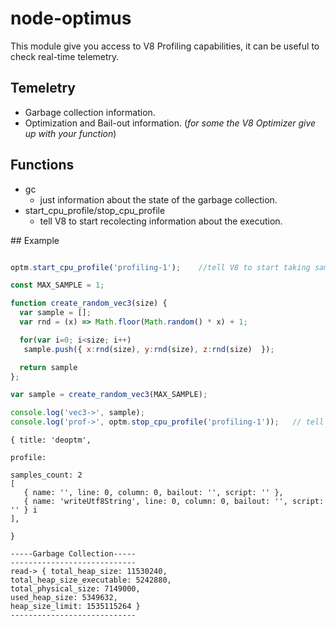 # node-optimus 


This module give you access to V8 Profiling capabilities, it can be useful to check real-time telemetry. 


## Temeletry 

- Garbage collection information. 
- Optimization and Bail-out information. (*for some the V8 Optimizer give up with your function*)

## Functions 

- gc
  - just information about the state of the garbage collection.    
- start_cpu_profile/stop_cpu_profile
  - tell V8 to start recolecting information about the execution. 


## Example 
``` javascript

optm.start_cpu_profile('profiling-1');    //tell V8 to start taking sample.

const MAX_SAMPLE = 1;

function create_random_vec3(size) {
  var sample = [];
  var rnd = (x) => Math.floor(Math.random() * x) + 1;

  for(var i=0; i<size; i++)
   sample.push({ x:rnd(size), y:rnd(size), z:rnd(size)  });

  return sample
};

var sample = create_random_vec3(MAX_SAMPLE);

console.log('vec3->', sample);
console.log('prof->', optm.stop_cpu_profile('profiling-1'));   // tell V8 to stop.

```


```
{ title: 'deoptm',

profile:

samples_count: 2 
[ 
   { name: '', line: 0, column: 0, bailout: '', script: '' },
   { name: 'writeUtf8String', line: 0, column: 0, bailout: '', script: '' } i
], 

}

-----Garbage Collection-----
----------------------------
read-> { total_heap_size: 11530240,
total_heap_size_executable: 5242880,
total_physical_size: 7149000,
used_heap_size: 5349632,
heap_size_limit: 1535115264 }
----------------------------
```



